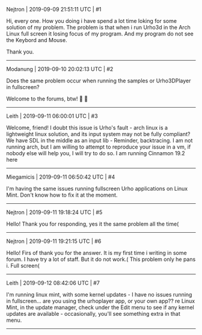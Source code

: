 Nejtron | 2019-09-09 21:51:11 UTC | #1

Hi, every one. How you doing i have spend a lot time loking for some solution of my problem. 
The problem is that when i run Urho3d in the Arch Linux full screen it losing focus of my program. And my program do not see the Keybord and Mouse. 

Thank you.

-------------------------

Modanung | 2019-09-10 20:02:13 UTC | #2

Does the same problem occur when running the samples or Urho3DPlayer in fullscreen?

Welcome to the forums, btw! :confetti_ball: :slightly_smiling_face:

-------------------------

Leith | 2019-09-11 06:00:01 UTC | #3

Welcome, friend!
I doubt this issue is Urho's fault - arch linux is a lightweight linux solution, and its input system may not be fully compliant? We have SDL in the middle as an input lib - Reminder, backtracing. I am not running arch, but I am willing to attempt to reproduce your issue in a vm, if nobody else will help you, I will try to do so. I am running Cinnamon 19.2 here

-------------------------

Miegamicis | 2019-09-11 06:50:42 UTC | #4

I'm having the same issues running fullscreen Urho applications on Linux Mint. Don't know how to fix it at the moment.

-------------------------

Nejtron | 2019-09-11 19:18:24 UTC | #5

Hello! Thank you for responding, yes it the same problem all the time(

-------------------------

Nejtron | 2019-09-11 19:21:15 UTC | #6

Hello! Firs of thank you for the answer. It is my first time i writing in some forum.
I have try a lot of staff. But it do not work.(
This problem only he pans i. Full screen(

-------------------------

Leith | 2019-09-12 08:42:06 UTC | #7

I'm running linux mint, with some kernel updates - I have no issues running in fullscreen... are you using the urhoplayer app, or your own app?? re Linux Mint, in the update manager, check under the Edit menu to see if any kernel updates are available - occasionally, you'll see something extra in that menu.

-------------------------

